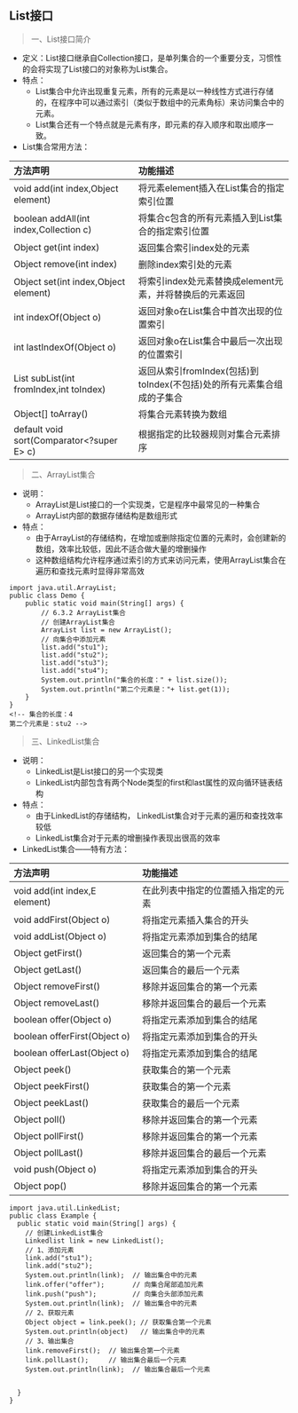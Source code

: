 ## List接口
> 一、List接口简介
  - 定义：List接口继承自Collection接口，是单列集合的一个重要分支，习惯性的会将实现了List接口的对象称为List集合。
  - 特点：
    - List集合中允许出现重复元素，所有的元素是以一种线性方式进行存储的，在程序中可以通过索引（类似于数组中的元素角标）来访问集合中的元素。
    - List集合还有一个特点就是元素有序，即元素的存入顺序和取出顺序一致。
  - List集合常用方法：

  |方法声明|功能描述|
  |:--|:--|
  |void add(int index,Object element)|将元素element插入在List集合的指定索引位置|
  |boolean addAll(int index,Collection c)|将集合c包含的所有元素插入到List集合的指定索引位置|
  |Object get(int index)|返回集合索引index处的元素|
  |Object remove(int index)|删除index索引处的元素|
  |Object set(int index,Object element)|将索引index处元素替换成element元素，并将替换后的元素返回|
  |int indexOf(Object o)|返回对象o在List集合中首次出现的位置索引|
  |int lastIndexOf(Object o)|返回对象o在List集合中最后一次出现的位置索引|
  |List subList(int fromIndex,int toIndex)|返回从索引fromIndex(包括)到toIndex(不包括)处的所有元素集合组成的子集合|
  |Object[] toArray()|将集合元素转换为数组|
  |default void sort(Comparator<?super E> c)|根据指定的比较器规则对集合元素排序|

> 二、ArrayList集合
  - 说明：
    - ArrayList是List接口的一个实现类，它是程序中最常见的一种集合
    - ArrayList内部的数据存储结构是数组形式
  - 特点：
    - 由于ArrayList的存储结构，在增加或删除指定位置的元素时，会创建新的数组，效率比较低，因此不适合做大量的增删操作
    - 这种数组结构允许程序通过索引的方式来访问元素，使用ArrayList集合在遍历和查找元素时显得非常高效
  ```
  import java.util.ArrayList;
  public class Demo {
      public static void main(String[] args) {
          // 6.3.2 ArrayList集合
          // 创建ArrayList集合
          ArrayList list = new ArrayList();
          // 向集合中添加元素
          list.add("stu1");
          list.add("stu2");
          list.add("stu3");
          list.add("stu4");
          System.out.println("集合的长度：" + list.size());
          System.out.println("第二个元素是："+ list.get(1));
      }
  }
  <!-- 集合的长度：4
  第二个元素是：stu2 -->
  ```

> 三、LinkedList集合
  - 说明：
    - LinkedList是List接口的另一个实现类
    - LinkedList内部包含有两个Node类型的first和last属性的双向循环链表结构
  - 特点：
    - 由于LinkedList的存储结构， LinkedList集合对于元素的遍历和查找效率较低
    - LinkedList集合对于元素的增删操作表现出很高的效率
  - LinkedList集合——特有方法：

  |方法声明|功能描述|
  |:--|:--|
  |void add(int index,E element)|在此列表中指定的位置插入指定的元素|
  |void addFirst(Object o)|将指定元素插入集合的开头|
  |void addList(Object o)|将指定元素添加到集合的结尾| 
  |Object getFirst()|返回集合的第一个元素|
  |Object getLast()|返回集合的最后一个元素|
  |Object removeFirst()|移除并返回集合的第一个元素|
  |Object removeLast()|移除并返回集合的最后一个元素|
  |boolean offer(Object o)|将指定元素添加到集合的结尾|
  |boolean offerFirst(Object o)|将指定元素添加到集合的开头|
  |boolean offerLast(Object o)|将指定元素添加到集合的结尾|
  |Object peek()|获取集合的第一个元素|
  |Object peekFirst()|获取集合的第一个元素|
  |Object peekLast()|获取集合的最后一个元素|
  |Object poll()|移除并返回集合的第一个元素|
  |Object pollFirst()|移除并返回集合的第一个元素|
  |Object pollLast()|移除并返回集合的最后一个元素|
  |void push(Object o)|将指定元素添加到集合的开头|
  |Object pop()|移除并返回集合的第一个元素|

  ```
  import java.util.LinkedList;
  public class Example {
    public static void main(String[] args) {
      // 创建LinkedList集合
      Linkedlist link = new LinkedList();
      // 1、添加元素
      link.add("stu1");
      link.add("stu2"); 
      System.out.println(link);  // 输出集合中的元素
      link.offer("offer");       // 向集合尾部追加元素
      link.push("push");         // 向集合头部添加元素
      System.out.println(link);  // 输出集合中的元素
      // 2、获取元素
      Object object = link.peek(); // 获取集合第一个元素
      System.out.println(object)   // 输出集合中的元素
      // 3、输出集合
      link.removeFirst();  // 输出集合第一个元素
      link.pollLast();     // 输出集合最后一个元素
      System.out.println(link);  // 输出集合最后一个元素


    }
  }
  ```







